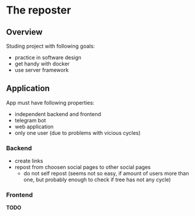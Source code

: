 # The reposter

## Overview

Studing project with following goals:

- practice in software design
- get handy with docker 
- use server framework

## Application

App must have following properties:

- independent backend and frontend
- telegram bot
- web application
- only one user (due to problems with vicious cycles)

### Backend

- create links
- repost from choosen social pages to other social pages
    - do not self repost (seems not so easy, if amount of users more than one, but probably enough to check if tree has not any cycle)

### Frontend

**TODO**


